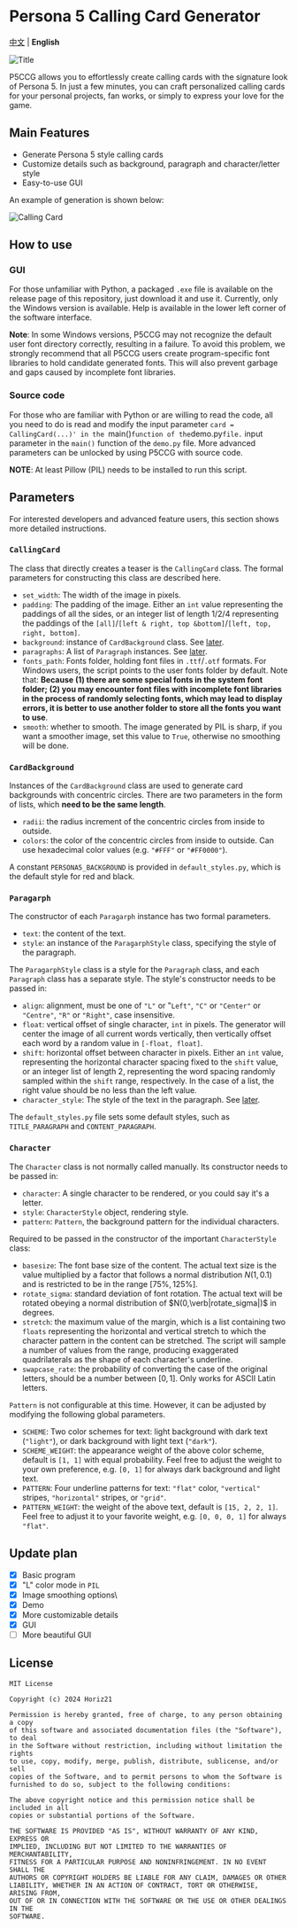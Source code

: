 # Persona 5 Calling Card Generator

[中文](README_zh.md) | **English**

![Title](image/title.png)

P5CCG allows you to effortlessly create calling cards with the signature look of Persona 5. In just a few minutes, you can craft personalized calling cards for your personal projects, fan works, or simply to express your love for the game.

## Main Features

- Generate Persona 5 style calling cards
- Customize details such as background, paragraph and character/letter style
- Easy-to-use GUI

An example of generation is shown below:

![Calling Card](image/persona5_card.png)

## How to use

### GUI

For those unfamiliar with Python, a packaged `.exe` file is available on the release page of this repository, just download it and use it. Currently, only the Windows version is available. Help is available in the lower left corner of the software interface.

**Note**: In some Windows versions, P5CCG may not recognize the default user font directory correctly, resulting in a failure. To avoid this problem, we strongly recommend that all P5CCG users create program-specific font libraries to hold candidate generated fonts. This will also prevent garbage and gaps caused by incomplete font libraries.

### Source code

For those who are familiar with Python or are willing to read the code, all you need to do is read and modify the input parameter `card = CallingCard(...)' in the `main()` function of the `demo.py` file. ` input parameter in the `main()` function of the `demo.py` file. More advanced parameters can be unlocked by using P5CCG with source code.

**NOTE**: At least Pillow (PIL) needs to be installed to run this script.

## Parameters

For interested developers and advanced feature users, this section shows more detailed instructions.

### `CallingCard`

The class that directly creates a teaser is the `CallingCard` class. The formal parameters for constructing this class are described here.

- `set_width`: The width of the image in pixels.
- `padding`: The padding of the image. Either an `int` value representing the paddings of all the sides, or an integer list of length 1/2/4 representing the paddings of the `[all]`/`[left & right, top &bottom]`/`[left, top, right, bottom]`.
- `background`: instance of `CardBackground` class. See [later](#cardbackground).
- `paragraphs`: A list of `Paragraph` instances. See [later](#paragarph).
- `fonts_path`: Fonts folder, holding font files in `.ttf`/`.otf` formats. For Windows users, the script points to the user fonts folder by default. Note that: **Because (1) there are some special fonts in the system font folder; (2) you may encounter font files with incomplete font libraries in the process of randomly selecting fonts, which may lead to display errors, it is better to use another folder to store all the fonts you want to use**.
- `smooth`: whether to smooth. The image generated by PIL is sharp, if you want a smoother image, set this value to `True`, otherwise no smoothing will be done.

### `CardBackground`

Instances of the `CardBackground` class are used to generate card backgrounds with concentric circles. There are two parameters in the form of lists, which **need to be the same length**.

- `radii`: the radius increment of the concentric circles from inside to outside.
- `colors`: the color of the concentric circles from inside to outside. Can use hexadecimal color values (e.g. `"#FFF"` or `"#FF0000"`).

A constant `PERSONA5_BACKGROUND` is provided in `default_styles.py`, which is the default style for red and black.

### `Paragarph`

The constructor of each `Paragarph` instance has two formal parameters.

- `text`: the content of the text.
- `style`: an instance of the `ParagarphStyle` class, specifying the style of the paragraph.

The `ParagarphStyle` class is a style for the `Paragraph` class, and each `Paragraph` class has a separate style. The style's constructor needs to be passed in:

- `align`: alignment, must be one of `"L"` or "`Left"`, `"C"` or `"Center"` or `"Centre"`, `"R"` or `"Right"`, case insensitive.
- `float`: vertical offset of single character, `int` in pixels. The generator will center the image of all current words vertically, then vertically offset each word by a random value in `[-float, float]`.
- `shift`: horizontal offset between character in pixels. Either an `int` value, representing the horizontal character spacing fixed to the `shift` value, or an integer list of length 2, representing the word spacing randomly sampled within the `shift` range, respectively. In the case of a list, the right value should be no less than the left value.
- `character_style`: The style of the text in the paragraph. See [later](#character).

The `default_styles.py` file sets some default styles, such as `TITLE_PARAGRAPH` and `CONTENT_PARAGRAPH`.

### `Character`

The `Character` class is not normally called manually. Its constructor needs to be passed in:

- `character`: A single character to be rendered, or you could say it's a letter.
- `style`: `CharacterStyle` object, rendering style.
- `pattern`: `Pattern`, the background pattern for the individual characters.

Required to be passed in the constructor of the important `CharacterStyle` class:

- `basesize`: The font base size of the content. The actual text size is the value multiplied by a factor that follows a normal distribution $N(1,0.1)$ and is restricted to be in the range $[75\%, 125\%]$.
- `rotate_sigma`: standard deviation of font rotation. The actual text will be rotated obeying a normal distribution of $N(0,\verb|rotate_sigma|)$ in degrees.
- `stretch`: the maximum value of the margin, which is a list containing two `floats` representing the horizontal and vertical stretch to which the character pattern in the content can be stretched. The script will sample a number of values from the range, producing exaggerated quadrilaterals as the shape of each character's underline.
- `swapcase_rate`: the probability of converting the case of the original letters, should be a number between $[0,1]$. Only works for ASCII Latin letters.

`Pattern` is not configurable at this time. However, it can be adjusted by modifying the following global parameters.

- `SCHEME`: Two color schemes for text: light background with dark text (`"light"`), or dark background with light text (`"dark"`).
- `SCHEME_WEIGHT`: the appearance weight of the above color scheme, default is `[1, 1]` with equal probability. Feel free to adjust the weight to your own preference, e.g. `[0, 1]` for always dark background and light text.
- `PATTERN`: Four underline patterns for text: `"flat"` color, `"vertical"` stripes, `"horizontal"` stripes, or `"grid"`.
- `PATTERN_WEIGHT`: the weight of the above text, default is `[15, 2, 2, 1]`. Feel free to adjust it to your favorite weight, e.g. `[0, 0, 0, 1]` for always `"flat"`.

## Update plan

- [x] Basic program
- [x] "L" color mode in `PIL`
- [x] Image smoothing options\
- [x] Demo
- [x] More customizable details
- [x] GUI
- [ ] More beautiful GUI

## License

```text
MIT License

Copyright (c) 2024 Horiz21

Permission is hereby granted, free of charge, to any person obtaining a copy
of this software and associated documentation files (the "Software"), to deal
in the Software without restriction, including without limitation the rights
to use, copy, modify, merge, publish, distribute, sublicense, and/or sell
copies of the Software, and to permit persons to whom the Software is
furnished to do so, subject to the following conditions:

The above copyright notice and this permission notice shall be included in all
copies or substantial portions of the Software.

THE SOFTWARE IS PROVIDED "AS IS", WITHOUT WARRANTY OF ANY KIND, EXPRESS OR
IMPLIED, INCLUDING BUT NOT LIMITED TO THE WARRANTIES OF MERCHANTABILITY,
FITNESS FOR A PARTICULAR PURPOSE AND NONINFRINGEMENT. IN NO EVENT SHALL THE
AUTHORS OR COPYRIGHT HOLDERS BE LIABLE FOR ANY CLAIM, DAMAGES OR OTHER
LIABILITY, WHETHER IN AN ACTION OF CONTRACT, TORT OR OTHERWISE, ARISING FROM,
OUT OF OR IN CONNECTION WITH THE SOFTWARE OR THE USE OR OTHER DEALINGS IN THE
SOFTWARE.
```
